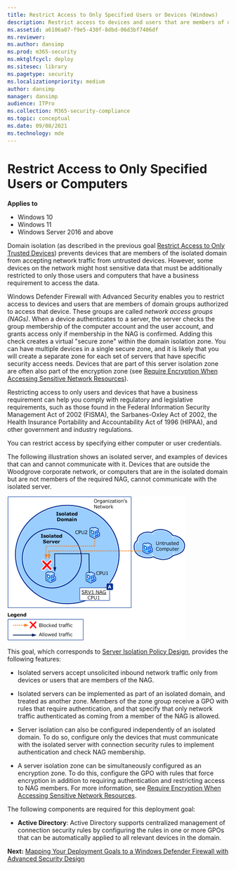 ```yaml
---
title: Restrict Access to Only Specified Users or Devices (Windows)
description: Restrict access to devices and users that are members of domain groups authorized to access that device using Windows Defender Firewall with Advanced Security.
ms.assetid: a6106a07-f9e5-430f-8dbd-06d3bf7406df
ms.reviewer: 
ms.author: dansimp
ms.prod: m365-security
ms.mktglfcycl: deploy
ms.sitesec: library
ms.pagetype: security
ms.localizationpriority: medium
author: dansimp
manager: dansimp
audience: ITPro
ms.collection: M365-security-compliance
ms.topic: conceptual
ms.date: 09/08/2021
ms.technology: mde
---
```


# Restrict Access to Only Specified Users or Computers

**Applies to**
-   Windows 10
-   Windows 11
-   Windows Server 2016 and above

Domain isolation (as described in the previous goal [Restrict Access to Only Trusted Devices](restrict-access-to-only-trusted-devices.md)) prevents devices that are members of the isolated domain from accepting network traffic from untrusted devices. However, some devices on the network might host sensitive data that must be additionally restricted to only those users and computers that have a business requirement to access the data.

Windows Defender Firewall with Advanced Security enables you to restrict access to devices and users that are members of domain groups authorized to access that device. These groups are called *network access groups (NAGs)*. When a device authenticates to a server, the server checks the group membership of the computer account and the user account, and grants access only if membership in the NAG is confirmed. Adding this check creates a virtual "secure zone" within the domain isolation zone. You can have multiple devices in a single secure zone, and it is likely that you will create a separate zone for each set of servers that have specific security access needs. Devices that are part of this server isolation zone are often also part of the encryption zone (see [Require Encryption When Accessing Sensitive Network Resources](require-encryption-when-accessing-sensitive-network-resources.md)).

Restricting access to only users and devices that have a business requirement can help you comply with regulatory and legislative requirements, such as those found in the Federal Information Security Management Act of 2002 (FISMA), the Sarbanes-Oxley Act of 2002, the Health Insurance Portability and Accountability Act of 1996 (HIPAA), and other government and industry regulations.

You can restrict access by specifying either computer or user credentials.

The following illustration shows an isolated server, and examples of devices that can and cannot communicate with it. Devices that are outside the Woodgrove corporate network, or computers that are in the isolated domain but are not members of the required NAG, cannot communicate with the isolated server.

![isolated domain with network access groups.](images/wfas-domainnag.gif)

This goal, which corresponds to [Server Isolation Policy Design](server-isolation-policy-design.md), provides the following features:

-   Isolated servers accept unsolicited inbound network traffic only from devices or users that are members of the NAG.

-   Isolated servers can be implemented as part of an isolated domain, and treated as another zone. Members of the zone group receive a GPO with rules that require authentication, and that specify that only network traffic authenticated as coming from a member of the NAG is allowed.

-   Server isolation can also be configured independently of an isolated domain. To do so, configure only the devices that must communicate with the isolated server with connection security rules to implement authentication and check NAG membership.

-   A server isolation zone can be simultaneously configured as an encryption zone. To do this, configure the GPO with rules that force encryption in addition to requiring authentication and restricting access to NAG members. For more information, see [Require Encryption When Accessing Sensitive Network Resources](require-encryption-when-accessing-sensitive-network-resources.md).

The following components are required for this deployment goal:

-   **Active Directory**: Active Directory supports centralized management of connection security rules by configuring the rules in one or more GPOs that can be automatically applied to all relevant devices in the domain.

**Next:** [Mapping Your Deployment Goals to a Windows Defender Firewall with Advanced Security Design](mapping-your-deployment-goals-to-a-windows-firewall-with-advanced-security-design.md)
